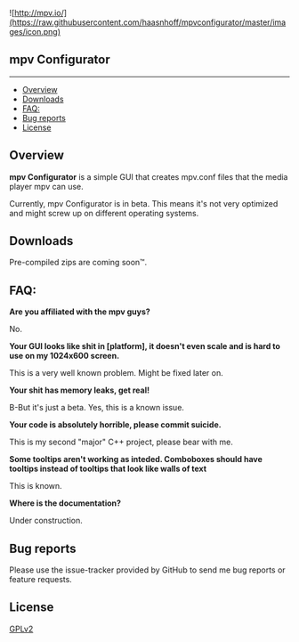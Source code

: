 ![http://mpv.io/](https://raw.githubusercontent.com/haasnhoff/mpvconfigurator/master/images/icon.png)

## mpv Configurator

--------------


* [Overview](#overview)
* [Downloads](#downloads)
* [FAQ:](#faq)
* [Bug reports](#bug-reports)
* [License](#license)

## Overview

**mpv Configurator** is a simple GUI that creates mpv.conf files that the media player mpv can use. 

Currently, mpv Configurator is in beta. This means it's not very optimized and might screw up on different operating systems. 

## Downloads

Pre-compiled zips are coming soon™.

## FAQ:

**Are you affiliated with the mpv guys?**

No.

**Your GUI looks like shit in [platform], it doesn't even scale and is hard to use on my 1024x600 screen.**

This is a very well known problem. Might be fixed later on.

**Your shit has memory leaks, get real!**

B-But it's just a beta. Yes, this is a known issue.

**Your code is absolutely horrible, please commit suicide.**

This is my second "major" C++ project, please bear with me. 

**Some tooltips aren't working as inteded. Comboboxes should have tooltips instead of tooltips that look like walls of text**

This is known.

**Where is the documentation?**

Under construction.

## Bug reports

Please use the issue-tracker provided by GitHub to send me bug
reports or feature requests.

## License 

[GPLv2](https://github.com/haasnhoff/mpvconfigurator/blob/master/LICENSE)